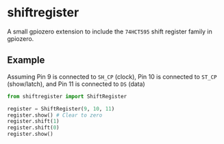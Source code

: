 # shiftregister
A small gpiozero extension to include the `74HCT595` shift register family in gpiozero.

## Example
Assuming Pin 9 is connected to `SH_CP` (clock), Pin 10 is connected to `ST_CP` (show/latch), and Pin 11 is connected to `DS` (data)

```python
from shiftregister import ShiftRegister

register = ShiftRegister(9, 10, 11)
register.show() # Clear to zero
register.shift(1)
register.shift(0)
register.show()
```
